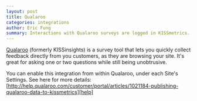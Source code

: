 ```yaml
---
layout: post
title: Qualaroo
categories: integrations
author: Eric Fung
summary: Interactions with Qualaroo surveys are logged in KISSmetrics.
---
```

[Qualaroo][qua] (formerly KISSinsights) is a survey tool that lets you quickly collect feedback directly from you customers, as they are browsing your site. It's great for asking one or two questions while still being unobtrusive.

You can enable this integration from within Qualaroo, under each Site's Settings. See here for more details: [http://help.qualaroo.com/customer/portal/articles/1021184-publishing-qualaroo-data-to-kissmetrics][help]

[help]: http://help.qualaroo.com/customer/portal/articles/1021184-publishing-qualaroo-data-to-kissmetrics
[qua]: http://www.qualaroo.com
[support]: mailto:support@qualaroo.com